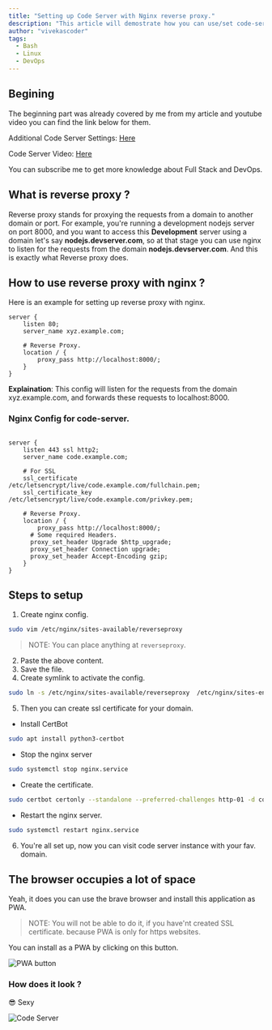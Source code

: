 ```yaml
---
title: "Setting up Code Server with Nginx reverse proxy."
description: "This article will demostrate how you can use/set code-server with nginx reverse proxy and sertificates, so that you can access is with https://code.example.com"
author: "vivekascoder"
tags: 
  - Bash
  - Linux
  - DevOps
---
```


## Begining
The beginning part was already covered by me from my article and youtube video you can find the link below for them.


Additional Code Server Settings: [Here](https://blog.divcorn.com/blog/additional-code-server-settings)

Code Server Video: [Here](https://www.youtube.com/watch?v=YEuZPNza5Dg)

You can subscribe me to get more knowledge about Full Stack and DevOps.

## What is reverse proxy ?
Reverse proxy stands for proxying the requests from a domain to another domain or port. For example, you're running a development nodejs server on port 8000, and you want to access this **Development** server using a domain let's say **nodejs.devserver.com**, so at that stage you can use nginx to listen for the requests from the domain **nodejs.devserver.com**. And this is exactly what Reverse proxy does.


## How to use reverse proxy with nginx ?
Here is an example for setting up reverse proxy with nginx.

```
server {
	listen 80;
	server_name xyz.example.com;

	# Reverse Proxy.
	location / {
	    proxy_pass http://localhost:8000/;
	}
}
```

**Explaination**: This config will listen for the requests from the domain xyz.example.com, and forwards these requests to localhost:8000.

### Nginx Config for code-server.

```

server {
	listen 443 ssl http2;
	server_name code.example.com;
	
	# For SSL 
	ssl_certificate /etc/letsencrypt/live/code.example.com/fullchain.pem;
	ssl_certificate_key /etc/letsencrypt/live/code.example.com/privkey.pem;
	
	# Reverse Proxy.
	location / {
	    proxy_pass http://localhost:8000/;
      # Some required Headers.
      proxy_set_header Upgrade $http_upgrade;
      proxy_set_header Connection upgrade;
      proxy_set_header Accept-Encoding gzip;
	}
}

```

## Steps to setup 
1. Create nginx config.
```bash
sudo vim /etc/nginx/sites-available/reverseproxy
```
> NOTE: You can place anything at `reverseproxy`.

2. Paste the above content.
3. Save the file.
4. Create symlink to activate the config.

```bash
sudo ln -s /etc/nginx/sites-available/reverseproxy  /etc/nginx/sites-enabled/reverseproxy
```

5. Then you can create ssl certificate for your domain.
  - Install CertBot
```bash
sudo apt install python3-certbot
```
  - Stop the nginx server
```bash
sudo systemctl stop nginx.service
```
  - Create the certificate.
```bash
sudo certbot certonly --standalone --preferred-challenges http-01 -d code.example.com
```
  - Restart the nginx server.
```bash
sudo systemctl restart nginx.service
```

6. You're all set up, now you can visit code server instance with your fav. domain.


## The browser occupies a lot of space
Yeah, it does you can use the brave browser and install this application as PWA.
> NOTE: You will not be able to do it, if you have'nt created SSL certificate. because PWA is only for https websites.

You can install as a PWA by clicking on this button.

![PWA button](/rev-proxy/pwa.png)

### How does it look ?
😎 Sexy

![Code Server](/rev-proxy/cs.png)